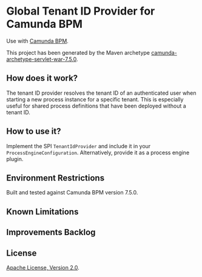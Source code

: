 # Global Tenant ID Provider for Camunda BPM
Use with [Camunda BPM](http://docs.camunda.org).

This project has been generated by the Maven archetype
[camunda-archetype-servlet-war-7.5.0](http://docs.camunda.org/latest/guides/user-guide/#process-applications-maven-project-templates-archetypes).

## How does it work?

The tenant ID provider resolves the tenant ID of an authenticated user when starting a new process instance for a specific tenant. This is especially useful for shared process definitions that have been deployed without a tenant ID.


## How to use it?

Implement the SPI `TenantIdProvider` and include it in your `ProcessEngineConfiguration`. Alternatively, provide it as a process engine plugin.

## Environment Restrictions
Built and tested against Camunda BPM version 7.5.0.

## Known Limitations

## Improvements Backlog

## License
[Apache License, Version 2.0](http://www.apache.org/licenses/LICENSE-2.0).

